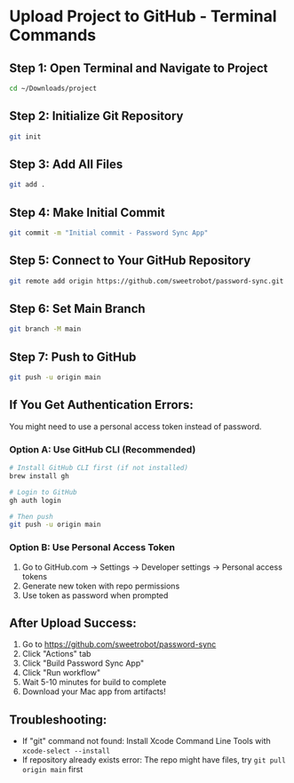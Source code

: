 # Upload Project to GitHub - Terminal Commands

## Step 1: Open Terminal and Navigate to Project
```bash
cd ~/Downloads/project
```

## Step 2: Initialize Git Repository
```bash
git init
```

## Step 3: Add All Files
```bash
git add .
```

## Step 4: Make Initial Commit
```bash
git commit -m "Initial commit - Password Sync App"
```

## Step 5: Connect to Your GitHub Repository
```bash
git remote add origin https://github.com/sweetrobot/password-sync.git
```

## Step 6: Set Main Branch
```bash
git branch -M main
```

## Step 7: Push to GitHub
```bash
git push -u origin main
```

## If You Get Authentication Errors:
You might need to use a personal access token instead of password.

### Option A: Use GitHub CLI (Recommended)
```bash
# Install GitHub CLI first (if not installed)
brew install gh

# Login to GitHub
gh auth login

# Then push
git push -u origin main
```

### Option B: Use Personal Access Token
1. Go to GitHub.com → Settings → Developer settings → Personal access tokens
2. Generate new token with repo permissions
3. Use token as password when prompted

## After Upload Success:
1. Go to https://github.com/sweetrobot/password-sync
2. Click "Actions" tab
3. Click "Build Password Sync App"
4. Click "Run workflow"
5. Wait 5-10 minutes for build to complete
6. Download your Mac app from artifacts!

## Troubleshooting:
- If "git" command not found: Install Xcode Command Line Tools with `xcode-select --install`
- If repository already exists error: The repo might have files, try `git pull origin main` first